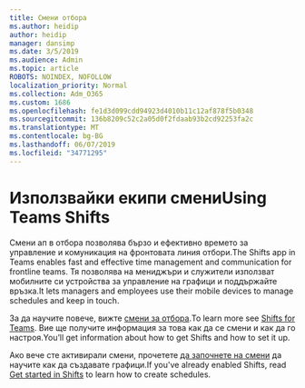 ```yaml
---
title: Смени отбора
ms.author: heidip
author: heidip
manager: dansimp
ms.date: 3/5/2019
ms.audience: Admin
ms.topic: article
ROBOTS: NOINDEX, NOFOLLOW
localization_priority: Normal
ms.collection: Adm_O365
ms.custom: 1686
ms.openlocfilehash: fe1d3d099cdd94923d4010b11c12af878f5b0348
ms.sourcegitcommit: 136b8209c52c2a05d0f2fdaab93b2cd92253fa2c
ms.translationtype: MT
ms.contentlocale: bg-BG
ms.lasthandoff: 06/07/2019
ms.locfileid: "34771295"
---
```

# <a name="using-teams-shifts"></a><span data-ttu-id="ee1a2-102">Използвайки екипи смени</span><span class="sxs-lookup"><span data-stu-id="ee1a2-102">Using Teams Shifts</span></span>

<span data-ttu-id="ee1a2-103">Смени ап в отбора позволява бързо и ефективно времето за управление и комуникация на фронтовата линия отбори.</span><span class="sxs-lookup"><span data-stu-id="ee1a2-103">The Shifts app in Teams enables fast and effective time management and communication for frontline teams.</span></span> <span data-ttu-id="ee1a2-104">Тя позволява на мениджъри и служители използват мобилните си устройства за управление на графици и поддържайте връзка.</span><span class="sxs-lookup"><span data-stu-id="ee1a2-104">It lets managers and employees use their mobile devices to manage schedules and keep in touch.</span></span>

<span data-ttu-id="ee1a2-105">За да научите повече, вижте [смени за отбора](https://docs.microsoft.com/microsoftteams/expand-teams-across-your-org/shifts-for-teams-landing-page).</span><span class="sxs-lookup"><span data-stu-id="ee1a2-105">To learn more see [Shifts for Teams](https://docs.microsoft.com/microsoftteams/expand-teams-across-your-org/shifts-for-teams-landing-page).</span></span> <span data-ttu-id="ee1a2-106">Вие ще получите информация за това как да се смени и как да го настроя.</span><span class="sxs-lookup"><span data-stu-id="ee1a2-106">You’ll get information about how to get Shifts and how to set it up.</span></span>

<span data-ttu-id="ee1a2-107">Ако вече сте активирали смени, прочетете [да започнете на смени](https://support.office.com/article/get-started-in-shifts-5f3e30d8-1821-4904-be26-c3cd25a497d6) да научите как да създавате графици.</span><span class="sxs-lookup"><span data-stu-id="ee1a2-107">If you've already enabled Shifts, read [Get started in Shifts](https://support.office.com/article/get-started-in-shifts-5f3e30d8-1821-4904-be26-c3cd25a497d6) to learn how to create schedules.</span></span>

